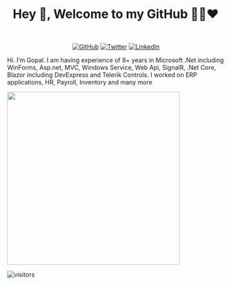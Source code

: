 <h1 align="center">Hey 👋, Welcome to my GitHub 👨‍💻❤️ <br></h1>
<br>

<!--
**itsmekgg/itsmekgg** is a ✨ _special_ ✨ repository because its `README.md` (this file) appears on your GitHub profile.

Here are some ideas to get you started:

- 🔭 I’m currently working on ...
- 🌱 I’m currently learning ...
- 👯 I’m looking to collaborate on ...
- 🤔 I’m looking for help with ...
- 💬 Ask me about ...
- 📫 How to reach me: ...
- 😄 Pronouns: ...
- ⚡ Fun fact: ...
-->

<p align="center">
	<a target="_blank" href="https://github.com/itsmekgg"><img src="https://img.shields.io/github/followers/itsmekgg?label=GitHub&style=social" alt="GitHub"></a>
	<a target="_blank" href="https://twitter.com/_itsmeKGG_"><img src="https://img.shields.io/twitter/follow/_itsmekgg_?label=Twitter&style=social" alt="Twitter"></a>
	<a target="_blank" href="https://www.linkedin.com/in/kggupta33/"><img src="https://img.shields.io/badge/LinkedIn--_.svg?style=social&logo=linkedin" alt="LinkedIn"></a>
</p>

Hi. I’m Gopal. I am having experience of 8+ years in Microsoft .Net including WinForms, Asp.net, MVC, Windows Service, Web Api, SignalR, .Net Core, Blazor including DevExpress and Telerik Controls. I worked on ERP applications, HR, Payroll, Inventory and many more

<img src="https://github-readme-stats.vercel.app/api?username=itsmekgg&show_icons=true" width=400>

![visitors](https://visitor-badge.glitch.me/badge?page_id=page.id)
